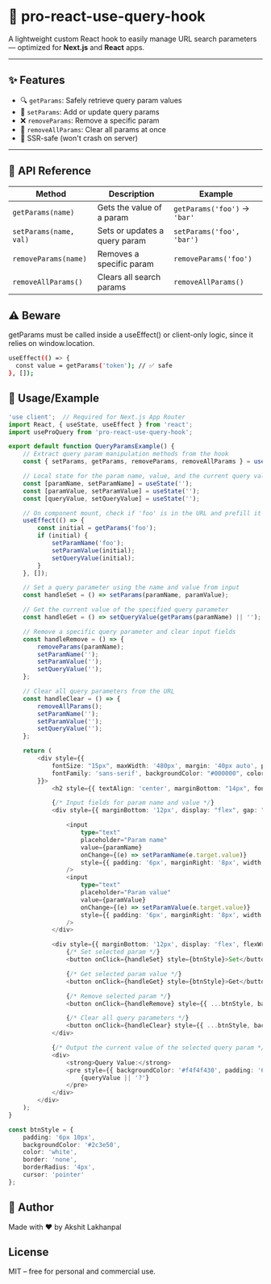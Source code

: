 # 🧩 pro-react-use-query-hook

A lightweight custom React hook to easily manage URL search parameters — optimized for **Next.js** and **React** apps.

---

## ✨ Features

- 🔍 `getParams`: Safely retrieve query param values
- 🧼 `setParams`: Add or update query params
- ❌ `removeParams`: Remove a specific param
- 🔄 `removeAllParams`: Clear all params at once
- 🧠 SSR-safe (won't crash on server)

---

## 📖 API Reference

| Method                 | Description                   | Example                      |
| ---------------------- | ----------------------------- | ---------------------------- |
| `getParams(name)`      | Gets the value of a param     | `getParams('foo')` → `'bar'` |
| `setParams(name, val)` | Sets or updates a query param | `setParams('foo', 'bar')`    |
| `removeParams(name)`   | Removes a specific param      | `removeParams('foo')`        |
| `removeAllParams()`    | Clears all search params      | `removeAllParams()`          |

## ⚠️ Beware

getParams must be called inside a useEffect() or client-only logic, since it relies on window.location.

```bash
useEffect(() => {
  const value = getParams('token'); // ✅ safe
}, []);
```

## 📝 Usage/Example

```typescript
'use client';  // Required for Next.js App Router
import React, { useState, useEffect } from 'react';
import useProQuery from 'pro-react-use-query-hook';

export default function QueryParamsExample() {
    // Extract query param manipulation methods from the hook
    const { setParams, getParams, removeParams, removeAllParams } = useProQuery();

    // Local state for the param name, value, and the current query value shown
    const [paramName, setParamName] = useState('');
    const [paramValue, setParamValue] = useState('');
    const [queryValue, setQueryValue] = useState('');

    // On component mount, check if 'foo' is in the URL and prefill it
    useEffect(() => {
        const initial = getParams('foo');
        if (initial) {
            setParamName('foo');
            setParamValue(initial);
            setQueryValue(initial);
        }
    }, []);

    // Set a query parameter using the name and value from input
    const handleSet = () => setParams(paramName, paramValue);

    // Get the current value of the specified query parameter
    const handleGet = () => setQueryValue(getParams(paramName) || '');

    // Remove a specific query parameter and clear input fields
    const handleRemove = () => {
        removeParams(paramName);
        setParamName('');
        setParamValue('');
        setQueryValue('');
    };

    // Clear all query parameters from the URL
    const handleClear = () => {
        removeAllParams();
        setParamName('');
        setParamValue('');
        setQueryValue('');
    };

    return (
        <div style={{
            fontSize: "15px", maxWidth: '480px', margin: '40px auto', padding: '20px', border: '1px solid #ddd', borderRadius: '8px',
            fontFamily: 'sans-serif', backgroundColor: "#000000", color: '#f5f5f5'
        }}>
            <h2 style={{ textAlign: 'center', marginBottom: "14px", fontWeight: "bold" }}>🔍 useProQuery Demo</h2>

            {/* Input fields for param name and value */}
            <div style={{ marginBottom: '12px', display: "flex", gap: "4px", }}>

                <input
                    type="text"
                    placeholder="Param name"
                    value={paramName}
                    onChange={(e) => setParamName(e.target.value)}
                    style={{ padding: '6px', marginRight: '8px', width: '100%', flex: "1", border: '1px solid #ccc', borderRadius: '4px' }}
                />
                <input
                    type="text"
                    placeholder="Param value"
                    value={paramValue}
                    onChange={(e) => setParamValue(e.target.value)}
                    style={{ padding: '6px', marginRight: '8px', width: '100%', flex: "1", border: '1px solid #ccc', borderRadius: '4px' }}
                />
            </div>

            <div style={{ marginBottom: '12px', display: 'flex', flexWrap: 'wrap', gap: '8px' }}>
                {/* Set selected param */}
                <button onClick={handleSet} style={btnStyle}>Set</button>

                {/* Get selected param value */}
                <button onClick={handleGet} style={btnStyle}>Get</button>

                {/* Remove selected param */}
                <button onClick={handleRemove} style={{ ...btnStyle, backgroundColor: '#e74c3c', marginLeft: "auto" }}>Remove</button>

                {/* Clear all query parameters */}
                <button onClick={handleClear} style={{ ...btnStyle, backgroundColor: '#555' }}>Clear All</button>
            </div>

            {/* Output the current value of the selected query param */}
            <div>
                <strong>Query Value:</strong>
                <pre style={{ backgroundColor: '#f4f4f430', padding: '6px', borderRadius: '4px', marginTop: '4px' }}>
                    {queryValue || '?'}
                </pre>
            </div>
        </div>
    );
}

const btnStyle = {
    padding: '6px 10px',
    backgroundColor: '#2c3e50',
    color: 'white',
    border: 'none',
    borderRadius: '4px',
    cursor: 'pointer'
};
```

## 🐼 Author

Made with ❤️ by Akshit Lakhanpal

## License

MIT – free for personal and commercial use.
